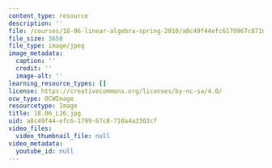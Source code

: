 ```yaml
---
content_type: resource
description: ''
file: /courses/18-06-linear-algebra-spring-2010/a8c49f44efc6179967c8710a4a3303cf_18.06_L26.jpg
file_size: 3650
file_type: image/jpeg
image_metadata:
  caption: ''
  credit: ''
  image-alt: ''
learning_resource_types: []
license: https://creativecommons.org/licenses/by-nc-sa/4.0/
ocw_type: OCWImage
resourcetype: Image
title: 18.06_L26.jpg
uid: a8c49f44-efc6-1799-67c8-710a4a3303cf
video_files:
  video_thumbnail_file: null
video_metadata:
  youtube_id: null
---
```

